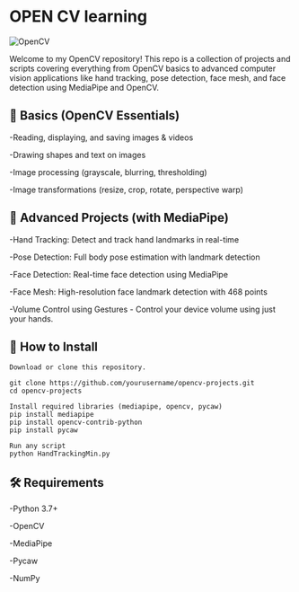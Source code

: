 
# OPEN CV learning 

![OpenCV](https://img.shields.io/badge/opencv-%23white.svg?style=for-the-badge&logo=opencv&logoColor=white)


Welcome to my OpenCV repository! This repo is a collection of projects and scripts covering everything from OpenCV basics to advanced computer vision applications like hand tracking, pose detection, face mesh, and face detection using MediaPipe and OpenCV.

## 🔰 Basics (OpenCV Essentials)

-Reading, displaying, and saving images & videos

-Drawing shapes and text on images

-Image processing (grayscale, blurring, thresholding)

-Image transformations (resize, crop, rotate, perspective warp)

## 🧠 Advanced Projects (with MediaPipe)

-Hand Tracking: Detect and track hand landmarks in real-time

-Pose Detection: Full body pose estimation with landmark detection

-Face Detection: Real-time face detection using MediaPipe

-Face Mesh: High-resolution face landmark detection with 468 points

-Volume Control using Gestures - Control your device volume using just your hands.



## 🚀 How to Install


```
Download or clone this repository.

git clone https://github.com/yourusername/opencv-projects.git
cd opencv-projects

Install required libraries (mediapipe, opencv, pycaw)
pip install mediapipe
pip install opencv-contrib-python
pip install pycaw

Run any script
python HandTrackingMin.py

```


## 🛠 Requirements

-Python 3.7+

-OpenCV

-MediaPipe

-Pycaw

-NumPy

